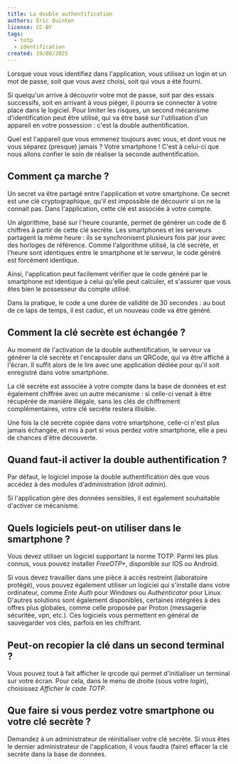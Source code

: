 ```yaml
---
title: La double authentification
authors: Éric Quinton
license: CC-BY
tags:
  - totp
  - identification
created: 19/08/2025
---
```

Lorsque vous vous identifiez dans l'application, vous utilisez un login et un mot de passe, soit que vous avez choisi, soit qui vous a été fourni.

Si quelqu'un arrive à découvrir votre mot de passe, soit par des essais successifs, soit en arrivant à vous piéger, il pourra se connecter à votre place dans le logiciel. Pour limiter les risques, un second mécanisme d'identification peut être utilisé, qui va être basé sur l'utilisation d'un appareil en votre possession : c'est la double authentification. 

Quel est l'appareil que vous emmenez toujours avec vous, et dont vous ne vous séparez (presque) jamais ? Votre smartphone ! C'est à celui-ci que nous allons confier le soin de réaliser la seconde authentification.

## Comment ça marche ?

Un secret va être partagé entre l'application et votre smartphone. Ce secret est une clé cryptographique, qu'il est impossible de découvrir si on ne la connait pas. Dans l'application, cette clé est associée à votre compte.

Un algorithme, basé sur l'heure courante, permet de générer un code de 6 chiffres à partir de cette clé secrète. Les smartphones et les serveurs partagent la même heure : ils se synchronisent plusieurs fois par jour avec des horloges de référence. Comme l'algorithme utilisé, la clé secrète, et l'heure sont identiques entre le smartphone et le serveur, le code généré est forcément identique. 

Ainsi, l'application peut facilement vérifier que le code généré par le smartphone est identique à celui qu'elle peut calculer, et s'assurer que vous êtes bien le possesseur du compte utilisé.

Dans la pratique, le code a une durée de validité de 30 secondes : au bout de ce laps de temps, il est caduc, et un nouveau code va être généré.

## Comment la clé secrète est échangée ?

Au moment de l'activation de la double authentification, le serveur va générer la clé secrète et l'encapsuler dans un QRCode, qui va être affiché à l'écran. Il suffit alors de le lire avec une application dédiée pour qu'il soit enregistré dans votre smartphone.

La clé secrète est associée à votre compte dans la base de données et est également chiffrée avec un autre mécanisme : si celle-ci venait à être récupérée de manière illégale, sans les clés de chiffrement complémentaires, votre clé secrète restera illisible.

Une fois la clé secrète copiée dans votre smartphone, celle-ci n'est plus jamais échangée, et mis à part si vous perdez votre smartphone, elle a peu de chances d'être découverte.

## Quand faut-il activer la double authentification ?

Par défaut, le logiciel impose la double authentification dès que vous accédez à des modules d'administration (droit *admin*).

Si l'application gère des données sensibles, il est également souhaitable d'activer ce mécanisme.

## Quels logiciels peut-on utiliser dans le smartphone ?

Vous devez utiliser un logiciel supportant la norme TOTP. Parmi les plus connus, vous pouvez installer *FreeOTP+*, disponible sur IOS ou Android.

Si vous devez travailler dans une pièce à accès restreint (laboratoire protégé), vous pouvez également utiliser un logiciel qui s'installe dans votre ordinateur, comme *Ente Auth* pour Windows ou *Authenticator* pour Linux. D'autres solutions sont également disponibles, certaines intégrées à des offres plus globales, comme celle proposée par Proton (messagerie sécuritée, vpn, etc.). Ces logiciels vous permettent en général de sauvegarder vos clés, parfois en les chiffrant.

## Peut-on recopier la clé dans un second terminal ?

Vous pouvez tout à fait afficher le qrcode qui permet d'initialiser un terminal sur votre écran. Pour cela, dans le menu de droite (sous votre *login*), choisissez *Afficher le code TOTP*.

## Que faire si vous perdez votre smartphone ou votre clé secrète ?

Demandez à un administrateur de réinitialiser votre clé secrète. Si vous êtes le dernier administrateur de l'application, il vous faudra (faire) effacer la clé secrète dans la base de données.